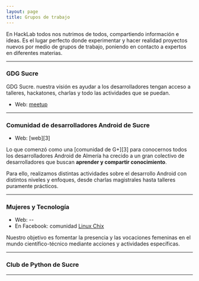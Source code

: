 ```yaml
---
layout: page
title: Grupos de trabajo
---
```


En HackLab todos nos nutrimos de todos, compartiendo información e ideas. Es
el lugar perfecto donde experimentar y hacer realidad proyectos nuevos por
medio de grupos de trabajo, poniendo en contacto a expertos en diferentes
materias.

---

### GDG Sucre

GDG Sucre. nuestra visión es ayudar a los desarrolladores tengan acceso a talleres, hackatones, charlas y todo las actividades que se puedan.
* Web: [meetup](https://www.meetup.com/es/GDG-Sucre/)

---

### Comunidad de desarrolladores Android de Sucre

* Web: [web][3]

Lo que comenzó como una [comunidad de G+][3] para conocernos todos los desarrolladores Android de Almería ha crecido a un gran colectivo
de desarrolladores que buscan **aprender y compartir conocimiento**.

Para ello, realizamos distintas actividades sobre el desarrollo Android con distintos niveles y enfoques, desde charlas
magistrales hasta talleres puramente prácticos.

---

### Mujeres y Tecnología

* Web: --
* En Facebook: comunidad [Linux Chix](https://www.facebook.com/LinuxChixSucre/)

Nuestro objetivo es fomentar la presencia y las vocaciones femeninas en el mundo científico-técnico mediante acciones y actividades específicas.

---

### Club de Python de Sucre

---


[1]: https://twitter.com/draexx
[2]: https://twitter.com/
